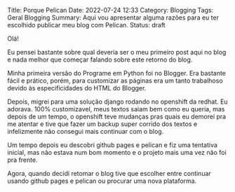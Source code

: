 Title: Porque Pelican
Date: 2022-07-24 12:33
Category: Blogging
Tags: Geral Blogging
Summary: Aqui vou apresentar alguma razões para eu ter escolhido publicar meu blog com Pelican.
Status: draft

Olá!

Eu pensei bastante sobre qual deveria ser o meu primeiro post aqui no blog e nada melhor que começar falando sobre este retorno do blog.

Minha primeira versão do Programe em Python foi no Blogger. Era bastante fácil e prático, porém, para customizar as páginas era um tanto trabalhoso devido às especificidades do HTML do Blogger.

Depois, migrei para uma solução django rodando no openshift da redhat. Eu adorava. 100% customizavel, meus textos saiam bem como eu queria, mas depois de um tempo, o openshift teve mudanças pras quais eu demorei pra me atentar e tive que fazer um backup super corrido dos textos e infelizmente não consegui mais continuar com o blog.

Um tempo depois eu descobri github pages e pelican e fiz uma tentativa inicial, mas não estava num bom momento e o projeto mais uma vez não foi pra frente.

Agora, quando decidi retomar o blog tive que escolher entre continuar usando github pages e pelican ou procurar uma nova plataforma.

